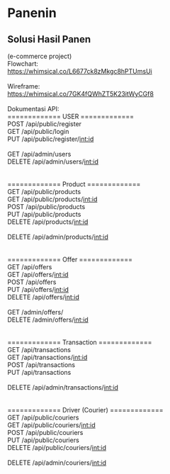 # Panenin
## Solusi Hasil Panen 
(e-commerce project)
                                              <br>
Flowchart:                                    <br>
https://whimsical.co/L6677ck8zMkgc8hPTUmsUi   <br>
                                              <br>
Wireframe:                                    <br>
https://whimsical.co/7GK4fQWhZT5K23itWyCGf8   <br>
                                              <br>
Dokumentasi API:                              <br>
============= USER =============              <br>
POST        /api/public/register              <br>
GET         /api/public/login                 <br>
PUT         /api/public/register/<int:id>     <br>
                                              <br>
GET         /api/admin/users                  <br>
DELETE      /api/admin/users/<int:id>         <br>
                                              <br>
                                              <br>
============= Product =============           <br>
GET         /api/public/products              <br>
GET         /api/public/products/<int:id>     <br>
POST        /api/public/products              <br>
PUT         /api/public/products              <br>
DELETE      /api/products/<int:id>            <br>
                                              <br>
DELETE      /api/admin/products/<int:id>      <br>
                                              <br>
                                              <br>
============= Offer =============             <br>
GET         /api/offers                       <br>
GET         /api/offers/<int:id>              <br>
POST        /api/offers                       <br>
PUT         /api/offers/<int:id>              <br>
DELETE      /api/offers/<int:id>              <br>
                                              <br>
GET         /admin/offers/                    <br>
DELETE      /admin/offers/<int:id>            <br>
                                              <br>
                                              <br>
============= Transaction =============       <br>
GET         /api/transactions                 <br>
GET         /api/transactions/<int:id>        <br>
POST        /api/transactions                 <br>
PUT         /api/transactions                 <br>
                                              <br>
DELETE      /api/admin/transactions/<int:id>  <br>
                                              <br>
                                              <br>
============= Driver (Courier) =============  <br>
GET         /api/public/couriers              <br>
GET         /api/public/couriers/<int:id>     <br>
POST        /api/public/couriers              <br>
PUT         /api/public/couriers              <br>
DELETE      /api/public/couriers/<int:id>     <br>
                                              <br>
DELETE      /api/admin/couriers/<int:id>      <br>
